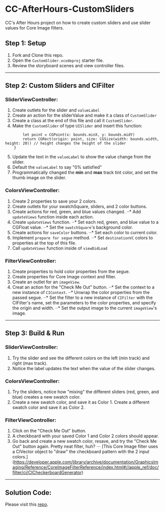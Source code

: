 # CC-AfterHours-CustomSliders
CC's After Hours project on how to create custom sliders and use slider values for Core Image filters. 

## Step 1: Setup
1. Fork and Clone this repo.
2. Open the `CustomSlider.xcodeproj` starter file.
3. Review the storyboard scenes and view controller files.

------
## Step 2: Custom Sliders and CIFilter
### SliderViewController:
1. Create outlets for the slider and `valueLabel`
2. Create an action for the sliderValue and make it a class of `CustomSlider`
3. Create a class at the end of this file and call it `CustomSlider`. 
4. Make the `CustomSlider` of type `UISlider` and insert this function:
```override func trackRect(forBounds bounds: CGRect) -> CGRect {
        let point = CGPoint(x: bounds.minX, y: bounds.midY)
        return CGRect(origin: point, size: CGSize(width: bounds.width, height: 20)) // height changes the height of the slider
    }
```
5. Update the text in the `valueLabel` to show the value change from the slider.
6. Default the `valueLabel` to say "0% satisfied"
7. Programmatically changed the **min** and **max** track tint color, and set the thumb image on the slider.

### ColorsViewController:
1. Create 2 properties to save your 2 colors.
2. Create outlets for your swatchSquare, sliders, and 2 color buttons.
3. Create actions for red, green, and blue values changed. 
⋅⋅* Add `updateViews` function inside each action.
4. Create `updateViews` function. 
⋅⋅* Set each red, green, and blue value to a CGFloat value. 
⋅⋅* Set the `swatchSquare`'s background color.
5. Create actions for `saveColor` buttons. 
⋅⋅* Set each color to current color. 
6. Implement `prepare for segue` method. 
⋅⋅* Set `destinationVC` colors to properties at the top of this file. 
7. Call `updateViews` function inside of `viewDidLoad`

### FilterViewController:
1. Create properties to hold color properties from the segue.
2. Create properties for Core Image context and filter.
3. Create an outlet for an `imageView`.
4. Creat an action for the "Check Me Out" button.
⋅⋅* Set the context to a new instance of `CIContext`.
⋅⋅* Unwrap the color properties from the passed segue.
⋅⋅* Set the filter to a new instance of `CIFilter` with the CIFilter's name, set the parameters to the color properties, and specify the origin and width.
⋅⋅* Set the output image to the current `imageView`'s image.

------
## Step 3: Build & Run
### SliderViewController:
1. Try the slider and see the different colors on the left (min track) and right (max track). 
2. Notice the label updates the text when the value of the slider changes. 

### ColorsViewController:
1. Try the sliders, notice how "mixing" the different sliders (red, green, and blue) creates a new swatch color. 
2. Create a new swatch color, and save it as Color 1. Create a different swatch color and save it as Color 2. 

### FilterViewController:
1. Click on the "Check Me Out" button. 
2. A checkboard with your saved Color 1 and Color 2 colors should appear.
3. Go back and create a new swatch color, resave, and try the "Check Me Out" button again. Pretty neat filter, huh? 
⋅⋅⋅ [This Core Image filter uses a CIVector object to "draw" the checkboard pattern with the 2 input colors.] (https://developer.apple.com/library/archive/documentation/GraphicsImaging/Reference/CoreImageFilterReference/index.html#//apple_ref/doc/filter/ci/CICheckerboardGenerator)

------
## Solution Code:
Please visit this [repo](https://github.com/ladybeitel). 
